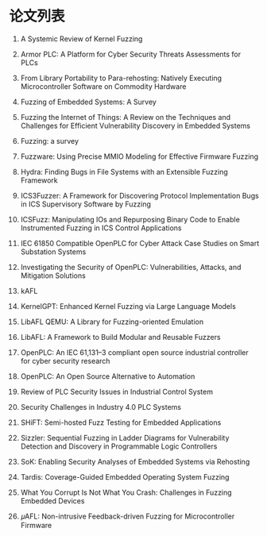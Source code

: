 # 论文列表

1. A Systemic Review of Kernel Fuzzing

2. Armor PLC: A Platform for Cyber Security Threats Assessments for PLCs

3. From Library Portability to Para-rehosting: Natively Executing Microcontroller Software on Commodity Hardware

4. Fuzzing of Embedded Systems: A Survey

5. Fuzzing the Internet of Things: A Review on the Techniques and Challenges for Efficient Vulnerability Discovery in Embedded Systems

6. Fuzzing: a survey

7. Fuzzware: Using Precise MMIO Modeling for Effective Firmware Fuzzing

8. Hydra: Finding Bugs in File Systems with an Extensible Fuzzing Framework

9. ICS3Fuzzer: A Framework for Discovering Protocol Implementation Bugs in ICS Supervisory Software by Fuzzing

10. ICSFuzz: Manipulating IOs and Repurposing Binary Code to Enable Instrumented Fuzzing in ICS Control Applications

11. IEC 61850 Compatible OpenPLC for Cyber Attack Case Studies on Smart Substation Systems

12. Investigating the Security of OpenPLC: Vulnerabilities, Attacks, and Mitigation Solutions

13. kAFL

14. KernelGPT: Enhanced Kernel Fuzzing via Large Language Models

15. LibAFL QEMU: A Library for Fuzzing-oriented Emulation

16. LibAFL: A Framework to Build Modular and Reusable Fuzzers

17. OpenPLC: An IEC 61,131–3 compliant open source industrial controller for cyber security research

18. OpenPLC: An Open Source Alternative to Automation

19. Review of PLC Security Issues in Industrial Control System

20. Security Challenges in Industry 4.0 PLC Systems

21. SHiFT: Semi-hosted Fuzz Testing for Embedded Applications

22. Sizzler: Sequential Fuzzing in Ladder Diagrams for Vulnerability Detection and Discovery in Programmable Logic Controllers

23. SoK: Enabling Security Analyses of Embedded Systems via Rehosting

24. Tardis: Coverage-Guided Embedded Operating System Fuzzing

25. What You Corrupt Is Not What You Crash: Challenges in Fuzzing Embedded Devices

26. 𝜇AFL: Non-intrusive Feedback-driven Fuzzing for Microcontroller Firmware